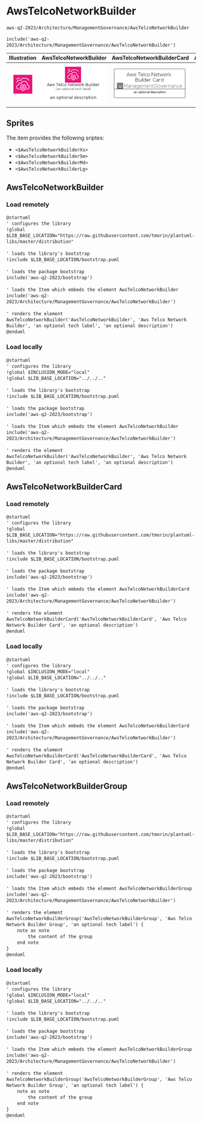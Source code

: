 # AwsTelcoNetworkBuilder


```text
aws-q2-2023/Architecture/ManagementGovernance/AwsTelcoNetworkBuilder
```

```text
include('aws-q2-2023/Architecture/ManagementGovernance/AwsTelcoNetworkBuilder')
```



| Illustration | AwsTelcoNetworkBuilder | AwsTelcoNetworkBuilderCard | AwsTelcoNetworkBuilderGroup |
| :---: | :---: | :---: | :---: |
| ![illustration for Illustration](../../../aws-q2-2023/Architecture/ManagementGovernance/AwsTelcoNetworkBuilder.png) | ![illustration for AwsTelcoNetworkBuilder](../../../aws-q2-2023/Architecture/ManagementGovernance/AwsTelcoNetworkBuilder.Local.png) | ![illustration for AwsTelcoNetworkBuilderCard](../../../aws-q2-2023/Architecture/ManagementGovernance/AwsTelcoNetworkBuilderCard.Local.png) | ![illustration for AwsTelcoNetworkBuilderGroup](../../../aws-q2-2023/Architecture/ManagementGovernance/AwsTelcoNetworkBuilderGroup.Local.png) |



## Sprites
The item provides the following sriptes:

- `<$AwsTelcoNetworkBuilderXs>`
- `<$AwsTelcoNetworkBuilderSm>`
- `<$AwsTelcoNetworkBuilderMd>`
- `<$AwsTelcoNetworkBuilderLg>`





## AwsTelcoNetworkBuilder

### Load remotely
```plantuml
@startuml
' configures the library
!global $LIB_BASE_LOCATION="https://raw.githubusercontent.com/tmorin/plantuml-libs/master/distribution"

' loads the library's bootstrap
!include $LIB_BASE_LOCATION/bootstrap.puml

' loads the package bootstrap
include('aws-q2-2023/bootstrap')

' loads the Item which embeds the element AwsTelcoNetworkBuilder
include('aws-q2-2023/Architecture/ManagementGovernance/AwsTelcoNetworkBuilder')

' renders the element
AwsTelcoNetworkBuilder('AwsTelcoNetworkBuilder', 'Aws Telco Network Builder', 'an optional tech label', 'an optional description')
@enduml
```

### Load locally
```plantuml
@startuml
' configures the library
!global $INCLUSION_MODE="local"
!global $LIB_BASE_LOCATION="../../.."

' loads the library's bootstrap
!include $LIB_BASE_LOCATION/bootstrap.puml

' loads the package bootstrap
include('aws-q2-2023/bootstrap')

' loads the Item which embeds the element AwsTelcoNetworkBuilder
include('aws-q2-2023/Architecture/ManagementGovernance/AwsTelcoNetworkBuilder')

' renders the element
AwsTelcoNetworkBuilder('AwsTelcoNetworkBuilder', 'Aws Telco Network Builder', 'an optional tech label', 'an optional description')
@enduml
```

## AwsTelcoNetworkBuilderCard

### Load remotely
```plantuml
@startuml
' configures the library
!global $LIB_BASE_LOCATION="https://raw.githubusercontent.com/tmorin/plantuml-libs/master/distribution"

' loads the library's bootstrap
!include $LIB_BASE_LOCATION/bootstrap.puml

' loads the package bootstrap
include('aws-q2-2023/bootstrap')

' loads the Item which embeds the element AwsTelcoNetworkBuilderCard
include('aws-q2-2023/Architecture/ManagementGovernance/AwsTelcoNetworkBuilder')

' renders the element
AwsTelcoNetworkBuilderCard('AwsTelcoNetworkBuilderCard', 'Aws Telco Network Builder Card', 'an optional description')
@enduml
```

### Load locally
```plantuml
@startuml
' configures the library
!global $INCLUSION_MODE="local"
!global $LIB_BASE_LOCATION="../../.."

' loads the library's bootstrap
!include $LIB_BASE_LOCATION/bootstrap.puml

' loads the package bootstrap
include('aws-q2-2023/bootstrap')

' loads the Item which embeds the element AwsTelcoNetworkBuilderCard
include('aws-q2-2023/Architecture/ManagementGovernance/AwsTelcoNetworkBuilder')

' renders the element
AwsTelcoNetworkBuilderCard('AwsTelcoNetworkBuilderCard', 'Aws Telco Network Builder Card', 'an optional description')
@enduml
```

## AwsTelcoNetworkBuilderGroup

### Load remotely
```plantuml
@startuml
' configures the library
!global $LIB_BASE_LOCATION="https://raw.githubusercontent.com/tmorin/plantuml-libs/master/distribution"

' loads the library's bootstrap
!include $LIB_BASE_LOCATION/bootstrap.puml

' loads the package bootstrap
include('aws-q2-2023/bootstrap')

' loads the Item which embeds the element AwsTelcoNetworkBuilderGroup
include('aws-q2-2023/Architecture/ManagementGovernance/AwsTelcoNetworkBuilder')

' renders the element
AwsTelcoNetworkBuilderGroup('AwsTelcoNetworkBuilderGroup', 'Aws Telco Network Builder Group', 'an optional tech label') {
    note as note
        the content of the group
    end note
}
@enduml
```

### Load locally
```plantuml
@startuml
' configures the library
!global $INCLUSION_MODE="local"
!global $LIB_BASE_LOCATION="../../.."

' loads the library's bootstrap
!include $LIB_BASE_LOCATION/bootstrap.puml

' loads the package bootstrap
include('aws-q2-2023/bootstrap')

' loads the Item which embeds the element AwsTelcoNetworkBuilderGroup
include('aws-q2-2023/Architecture/ManagementGovernance/AwsTelcoNetworkBuilder')

' renders the element
AwsTelcoNetworkBuilderGroup('AwsTelcoNetworkBuilderGroup', 'Aws Telco Network Builder Group', 'an optional tech label') {
    note as note
        the content of the group
    end note
}
@enduml
```

